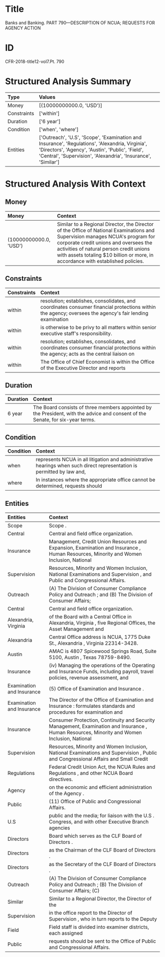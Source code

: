 # Title

 Banks and Banking. PART 790—DESCRIPTION OF NCUA; REQUESTS FOR AGENCY ACTION


# ID

 CFR-2018-title12-vol7.Pt. 790


# Structured Analysis Summary

| Type        | Values                                                                                                                                                                                                               |
|:------------|:---------------------------------------------------------------------------------------------------------------------------------------------------------------------------------------------------------------------|
| Money       | [(10000000000.0, 'USD')]                                                                                                                                                                                             |
| Constraints | ['within']                                                                                                                                                                                                           |
| Duration    | ['6 year']                                                                                                                                                                                                           |
| Condition   | ['when', 'where']                                                                                                                                                                                                    |
| Entities    | ['Outreach', 'U.S', 'Scope', 'Examination and Insurance', 'Regulations', 'Alexandria, Virginia', 'Directors', 'Agency', 'Austin', 'Public', 'Field', 'Central', 'Supervision', 'Alexandria', 'Insurance', 'Similar'] |


# Structured Analysis With Context

 


## Money

| Money                  | Context                                                                                                                                                                                                                                                                                               |
|:-----------------------|:------------------------------------------------------------------------------------------------------------------------------------------------------------------------------------------------------------------------------------------------------------------------------------------------------|
| (10000000000.0, 'USD') | Similar to a Regional Director, the Director of the Office of National Examinations and Supervision manages NCUA's program for corporate credit unions and oversees the activities of natural person credit unions with assets totaling $10 billion or more, in accordance with established policies. |


## Constraints

| Constraints   | Context                                                                                                                                                 |
|:--------------|:--------------------------------------------------------------------------------------------------------------------------------------------------------|
| within        | resolution; establishes, consolidates, and coordinates consumer financial protections within the agency; oversees the agency's fair lending examination |
| within        | is otherwise to be privy to all matters within  senior executive staff's responsibility.                                                                |
| within        | resolution; establishes, consolidates, and coordinates consumer financial protections within the agency; acts as the central liaison on                 |
| within        | The Office of Chief Economist is  within the Office of the Executive Director and reports                                                               |


## Duration

| Duration   | Context                                                                                                                        |
|:-----------|:-------------------------------------------------------------------------------------------------------------------------------|
| 6 year     | The Board consists of three members appointed by the President, with the advice and consent of the Senate, for six-year terms. |


## Condition

| Condition   | Context                                                                                                                |
|:------------|:-----------------------------------------------------------------------------------------------------------------------|
| when        | represents NCUA in all litigation and administrative hearings when such direct representation is permitted by law and, |
| where       | In instances  where the appropriate office cannot be determined, requests should                                       |


## Entities

| Entities                  | Context                                                                                                                                      |
|:--------------------------|:---------------------------------------------------------------------------------------------------------------------------------------------|
| Scope                     | Scope .                                                                                                                                      |
| Central                   | Central  and field office organization.                                                                                                      |
| Insurance                 | Management, Credit Union Resources and Expansion, Examination and Insurance , Human Resources, Minority and Women Inclusion, National        |
| Supervision               | Resources, Minority and Women Inclusion, National Examinations and Supervision , and Public and Congressional Affairs.                       |
| Outreach                  | (A) The Division of Consumer Compliance Policy and Outreach ; and (B) The Division of Consumer Affairs;                                      |
| Central                   | Central  and field office organization.                                                                                                      |
| Alexandria, Virginia      | of the Board with a Central Office in Alexandria, Virginia , five Regional Offices, the Asset Management and                                 |
| Alexandria                | Central Office address is NCUA, 1775 Duke St., Alexandria , Virginia 22314-3428.                                                             |
| Austin                    | AMAC is 4807 Spicewood Springs Road, Suite 5100, Austin , Texas 78759-8490.                                                                  |
| Insurance                 | (iv) Managing the operations of the Operating and Insurance Funds, including payroll, travel policies, revenue assessment, and               |
| Examination and Insurance | (5) Office of  Examination and Insurance .                                                                                                   |
| Examination and Insurance | The Director of the Office of  Examination and Insurance : formulates standards and procedures for examination and                           |
| Insurance                 | Consumer Protection, Continuity and Security Management, Examination and Insurance , Human Resources, Minority and Women Inclusion, National |
| Supervision               | Resources, Minority and Women Inclusion, National Examinations and Supervision , Public and Congressional Affairs and Small Credit           |
| Regulations               | Federal Credit Union Act, the NCUA Rules and Regulations , and other NCUA Board directives.                                                  |
| Agency                    | on the economic and efficient administration of the Agency .                                                                                 |
| Public                    | (11) Office of  Public  and Congressional Affairs.                                                                                           |
| U.S                       | public and the media; for liaison with the U.S . Congress, and with other Executive Branch agencies                                          |
| Directors                 | Board which serves as the CLF Board of Directors .                                                                                           |
| Directors                 | as the Chairman of the CLF Board of Directors .                                                                                              |
| Directors                 | as the Secretary of the CLF Board of Directors .                                                                                             |
| Outreach                  | (A) The Division of Consumer Compliance Policy and Outreach ; (B) The Division of Consumer Affairs; (C)                                      |
| Similar                   | Similar to a Regional Director, the Director of the                                                                                          |
| Supervision               | in the office report to the Director of Supervision , who in turn reports to the Deputy                                                      |
| Field                     | Field staff is divided into examiner districts, each assigned                                                                                |
| Public                    | requests should be sent to the Office of Public  and Congressional Affairs.                                                                  |



